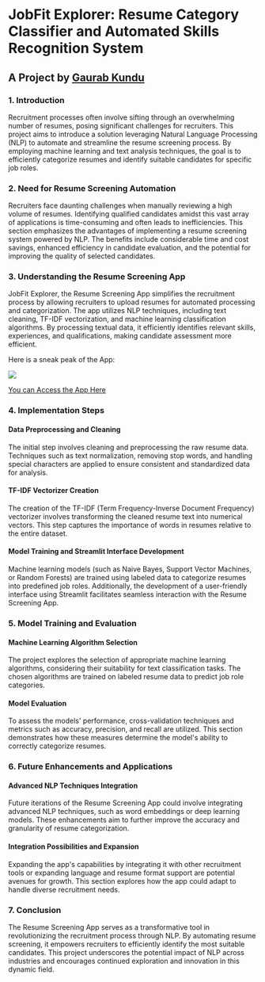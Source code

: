 # JobFit Explorer: Resume Category Classifier and Automated Skills Recognition System

## A Project by [Gaurab Kundu](https://linkedin.com/in/gaurab-kundu)

### 1. Introduction
Recruitment processes often involve sifting through an overwhelming number of resumes, posing significant challenges for recruiters. This project aims to introduce a solution leveraging Natural Language Processing (NLP) to automate and streamline the resume screening process. By employing machine learning and text analysis techniques, the goal is to efficiently categorize resumes and identify suitable candidates for specific job roles.

### 2. Need for Resume Screening Automation
Recruiters face daunting challenges when manually reviewing a high volume of resumes. Identifying qualified candidates amidst this vast array of applications is time-consuming and often leads to inefficiencies. This section emphasizes the advantages of implementing a resume screening system powered by NLP. The benefits include considerable time and cost savings, enhanced efficiency in candidate evaluation, and the potential for improving the quality of selected candidates.

### 3. Understanding the Resume Screening App
JobFit Explorer, the Resume Screening App simplifies the recruitment process by allowing recruiters to upload resumes for automated processing and categorization. The app utilizes NLP techniques, including text cleaning, TF-IDF vectorization, and machine learning classification algorithms. By processing textual data, it efficiently identifies relevant skills, experiences, and qualifications, making candidate assessment more efficient.

Here is a sneak peak of the App:

<img src="https://github.com/GaurabKundu1/JobFit-Explorer-Resume-Category-Classifier-and-Automated-Skills-Recognition-System/assets/86102231/043cc9d9-0328-4b96-9e58-ac2680f29332">

[You can Access the App Here](https://jobfit-explorer.streamlit.app/)

### 4. Implementation Steps

#### Data Preprocessing and Cleaning
The initial step involves cleaning and preprocessing the raw resume data. Techniques such as text normalization, removing stop words, and handling special characters are applied to ensure consistent and standardized data for analysis.

#### TF-IDF Vectorizer Creation
The creation of the TF-IDF (Term Frequency-Inverse Document Frequency) vectorizer involves transforming the cleaned resume text into numerical vectors. This step captures the importance of words in resumes relative to the entire dataset.

#### Model Training and Streamlit Interface Development
Machine learning models (such as Naive Bayes, Support Vector Machines, or Random Forests) are trained using labeled data to categorize resumes into predefined job roles. Additionally, the development of a user-friendly interface using Streamlit facilitates seamless interaction with the Resume Screening App.

### 5. Model Training and Evaluation

#### Machine Learning Algorithm Selection
The project explores the selection of appropriate machine learning algorithms, considering their suitability for text classification tasks. The chosen algorithms are trained on labeled resume data to predict job role categories.

#### Model Evaluation
To assess the models' performance, cross-validation techniques and metrics such as accuracy, precision, and recall are utilized. This section demonstrates how these measures determine the model's ability to correctly categorize resumes.

### 6. Future Enhancements and Applications

#### Advanced NLP Techniques Integration
Future iterations of the Resume Screening App could involve integrating advanced NLP techniques, such as word embeddings or deep learning models. These enhancements aim to further improve the accuracy and granularity of resume categorization.

#### Integration Possibilities and Expansion
Expanding the app's capabilities by integrating it with other recruitment tools or expanding language and resume format support are potential avenues for growth. This section explores how the app could adapt to handle diverse recruitment needs.

### 7. Conclusion
The Resume Screening App serves as a transformative tool in revolutionizing the recruitment process through NLP. By automating resume screening, it empowers recruiters to efficiently identify the most suitable candidates. This project underscores the potential impact of NLP across industries and encourages continued exploration and innovation in this dynamic field.
